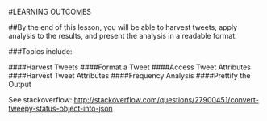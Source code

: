 #LEARNING OUTCOMES

##By the end of this lesson, you will be able to harvest tweets, apply analysis to the results, and present the analysis in a readable format.

###Topics include:

####Harvest Tweets
####Format a Tweet
####Access Tweet Attributes
####Harvest Tweet Attributes
####Frequency Analysis
####Prettify the Output

See stackoverflow: http://stackoverflow.com/questions/27900451/convert-tweepy-status-object-into-json

